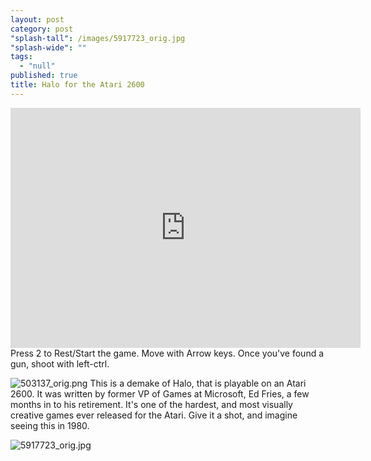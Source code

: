 ```yaml
---
layout: post
category: post
"splash-tall": /images/5917723_orig.jpg
"splash-wide": ""
tags: 
  - "null"
published: true
title: Halo for the Atari 2600
---
```



<iframe src="https://archive.org/embed/Halo_Atari_2600" width="560" height="384" frameborder="0" webkitallowfullscreen="true" mozallowfullscreen="true" allowfullscreen></iframe>
Press 2 to Rest/Start the game. Move with Arrow keys. Once you've found a gun, shoot with left-ctrl. 

![503137_orig.png]({{site.baseurl}}/images/503137_orig.png)
This is a demake of Halo, that is playable on an Atari 2600. It was written by former VP of Games at Microsoft, Ed Fries, a few months in to his retirement. It's one of the hardest, and most visually creative games ever released for the Atari. Give it a shot, and imagine seeing this in 1980. 

![5917723_orig.jpg]({{site.baseurl}}/images/5917723_orig.jpg)
